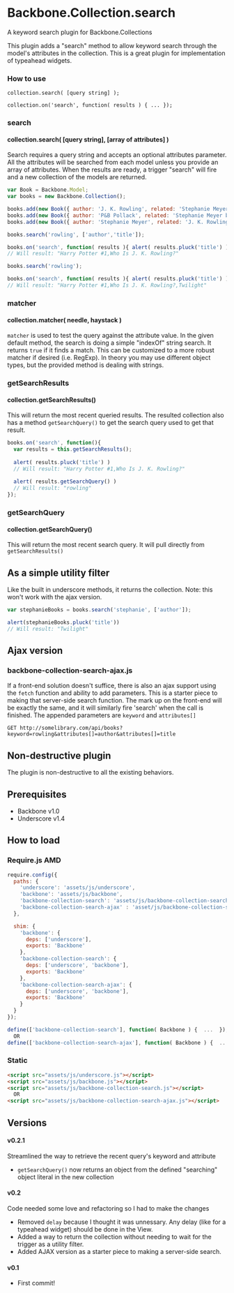 Backbone.Collection.search
==========================
A keyword search plugin for Backbone.Collections

This plugin adds a "search" method to allow keyword search through the model's attributes in the collection. This is a great plugin for implementation of typeahead widgets.

### How to use
```
collection.search( [query string] );

collection.on('search', function( results ) { ... });
```
### search
#### collection.search( [query string], [array of attributes] )
Search requires a query string and accepts an optional attributes parameter. All the attributes will be searched from each model unless you provide an array of attributes. When the results are ready, a trigger "search" will fire and a new collection of the models are returned.
```js
var Book = Backbone.Model;
var books = new Backbone.Collection();

books.add(new Book({ author: 'J. K. Rowling', related: 'Stephanie Meyer books', title: 'Harry Potter #1' }));
books.add(new Book({ author: 'P&B Pollack', related: 'Stephanie Meyer books', title: 'Who Is J. K. Rowling?' }));
books.add(new Book({ author: 'Stephanie Meyer', related: 'J. K. Rowling books', title: 'Twilight'}));

books.search('rowling', ['author','title']);

books.on('search', function( results ){ alert( results.pluck('title') ) });
// Will result: "Harry Potter #1,Who Is J. K. Rowling?"
```
```js
books.search('rowling');

books.on('search', function( results ){ alert( results.pluck('title') ) });
// Will result: "Harry Potter #1,Who Is J. K. Rowling?,Twilight"
```
### matcher
#### collection.matcher( needle, haystack )
`matcher` is used to test the query against the attribute value.  In the given default method, the search is doing a simple "indexOf" string search. It returns `true` if it finds a match. This can be customized to a more robust matcher if desired (i.e. RegExp).  In theory you may use different object types, but the provided method is dealing with strings.

### getSearchResults
#### collection.getSearchResults()
This will return the most recent queried results. The resulted collection also has a method `getSearchQuery()` to get the search query used to get that result.
```js
books.on('search', function(){ 
  var results = this.getSearchResults();
  
  alert( results.pluck('title') )
  // Will result: "Harry Potter #1,Who Is J. K. Rowling?"
  
  alert( results.getSearchQuery() )
  // Will result: "rowling"
});
```
### getSearchQuery
#### collection.getSearchQuery()
This will return the most recent search query.  It will pull directly from `getSearchResults()`

## As a simple utility filter
Like the built in underscore methods, it returns the collection. Note: this won't work with the ajax version.
```js
var stephanieBooks = books.search('stephanie', ['author']);

alert(stephanieBooks.pluck('title'))
// Will result: "Twilight"
```

## Ajax version
### backbone-collection-search-ajax.js
If a front-end solution doesn't suffice, there is also an ajax support using the `fetch` function and ability to add parameters.  This is a starter piece to making that server-side search function.  The mark up on the front-end will be exactly the same, and it will similarly fire 'search' when the call is finished.  The appended parameters are `keyword` and `attributes[]`

```
GET http://somelibrary.com/api/books?keyword=rowling&attributes[]=author&attributes[]=title
```

## Non-destructive plugin
The plugin is non-destructive to all the existing behaviors.

## Prerequisites
 - Backbone v1.0
 - Underscore v1.4

## How to load

### Require.js AMD

```js
require.config({
  paths: {
    'underscore': 'assets/js/underscore',
    'backbone': 'assets/js/backbone',
    'backbone-collection-search': 'assets/js/backbone-collection-search',
    'backbone-collection-search-ajax' : 'asset/js/backbone-collection-search-ajax'
  },

  shim: {
    'backbone': {
      deps: ['underscore'],
      exports: 'Backbone'
    },
    'backbone-collection-search': {
      deps: ['underscore', 'backbone'],
      exports: 'Backbone'
    },
    'backbone-collection-search-ajax': { 
      deps: ['underscore', 'backbone'],
      exports: 'Backbone'
    }
  }
});
```
```js
define(['backbone-collection-search'], function( Backbone ) {  ...  });
  OR
define(['backbone-collection-search-ajax'], function( Backbone ) {  ...  });
```

### Static

```html
<script src="assets/js/underscore.js"></script>
<script src="assets/js/backbone.js"></script>
<script src="assets/js/backbone-collection-search.js"></script>
  OR
<script src="assets/js/backbone-collection-search-ajax.js"></script>
```

## Versions
#### v0.2.1
Streamlined the way to retrieve the recent query's keyword and attribute
 - `getSearchQuery()` now returns an object from the defined "searching" object literal in the new collection

#### v0.2
Code needed some love and refactoring so I had to make the changes
 - Removed `delay` because I thought it was unnessary.  Any delay (like for a typeahead widget) should be done in the View.
 - Added a way to return the collection without needing to wait for the trigger as a utility filter.
 - Added AJAX version as a starter piece to making a server-side search.

#### v0.1
 - First commit!





